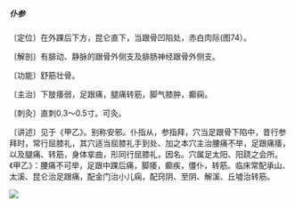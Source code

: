 ##### 仆参

〔定位〕在外踝后下方，昆仑直下，当跟骨凹陷处，赤白肉际(图74）。

〔解剖〕有腓动、静脉的跟骨外侧支及腓肠神经跟骨外侧支。

〔功能〕舒筋壮骨。

〔主治〕下肢痿弱，足跟痛，腿痛转筋，脚气膝肿，癫痫。

〔刺灸〕直刺0.3〜0.5寸。可灸。

〔讲述〕见于《甲乙》。别称安邪。仆指从，参指拜，穴当足跟骨下陷中，昔行参拜时，常行屈膝礼，其穴适当屈膝礼手到处、加之本穴主治腰痛不举，足跟痛痿，以及腿痛、转筋，身体挛曲，形同行屈膝礼，因名。穴属足太阳、阳跷之会所。《甲乙》：腰痛不可举，足跟中踝后痛，脚痿，癫疾，僵仆，转筋。临床常配承山、太溪、昆仑治足跟痛，配金门治小儿痫，配窍阴、至阴、解溪、丘墟治转筋。

![](img/图74.jpg)

